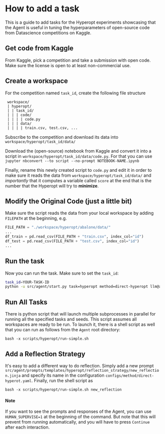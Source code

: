 # How to add a task

This is a guide to add tasks for the Hyperopt experiments showcasing that the Agent is useful in tuning the
hyperparameters of open-source code from Datascience competitions on Kaggle.

## Get code from Kaggle

From Kaggle, pick a competition and take a submission with open code.
Make sure the license is open to at least non-commercial use.

## Create a workspace

For the competition named `task_id`, create the following file structure

```
 workspace/
 | hyperopt/
 | | task_id/
 | | | code/
 | | | | code.py      
 | | | data/
 | | | | train.csv, test.csv, ...
``` 

Subscribe to the competition and download its data into `workspace/hyperopt/task_id/data/`

Download the (open-source) notebook from Kaggle and convert it into a script
in `workspace/hyperopt/task_id/data/code.py`. For that you can
use `jupyter nbconvert --to script --no-prompt NOTEBOOK-NAME.ipynb`

Finally, rename this newly created script to `code.py` and edit it in order to make sure it reads the data
from `workspace/hyperopt/task_id/data/` and *importantly* that it computes a variable called `score` at the end that is
the number that the Hyperopt will try to **minimize**.

## Modify the Original Code (just a little bit)

Make sure the script reads the data from your local workspace by adding `FILEPATH` at the beginning, e.g.

```python
FILE_PATH = "./workspace/hyperopt/abalone/data/"
...
df_train = pd.read_csv(FILE_PATH + "train.csv", index_col="id")
df_test = pd.read_csv(FILE_PATH + "test.csv", index_col="id")
...
```

## Run the task

Now you can run the task. Make sure to set the `task_id`:

```bash
task_id=YOUR-TASK-ID
python -u src/agent/start.py task=hyperopt method=direct-hyperopt llm@agent.llm=openai/gpt3.5 task.task_id=$task_id
```

## Run All Tasks

There is python script that will launch multiple subprocesses in parallel for running all the specified tasks and seeds.
This script assumes all workspaces are ready to be run. To launch it, there is a shell script as well that you can run
as follows from the `Agent` root directory:

```shell
bash -x scripts/hyperopt/run-simple.sh 
```

## Add a Reflection Strategy

It's easy to add a different way to do reflection. Simply add a new
prompt `src/agent/prompts/templates/hyperopt/reflection_strategy/new_reflection.jinja` and specify its name in the
configuration `configs/method/direct-hyperot.yaml`. Finally, run the shell script as

```shell
bash -x scripts/hyperopt/run-simple.sh new_reflection
```

#### Note

If you want to see the prompts and responses of the Agent, you can use `HUMAN_SUPERVISE=1` at the beginning of the
command. But note that this will prevent from running automatically, and you will have to press `Continue` after each
interaction.